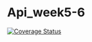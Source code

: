 # Api_week5-6
[![Coverage Status](https://coveralls.io/repos/github/shamim2019/Api_week5-6/badge.svg?branch=master)](https://coveralls.io/github/shamim2019/Api_week5-6?branch=master)